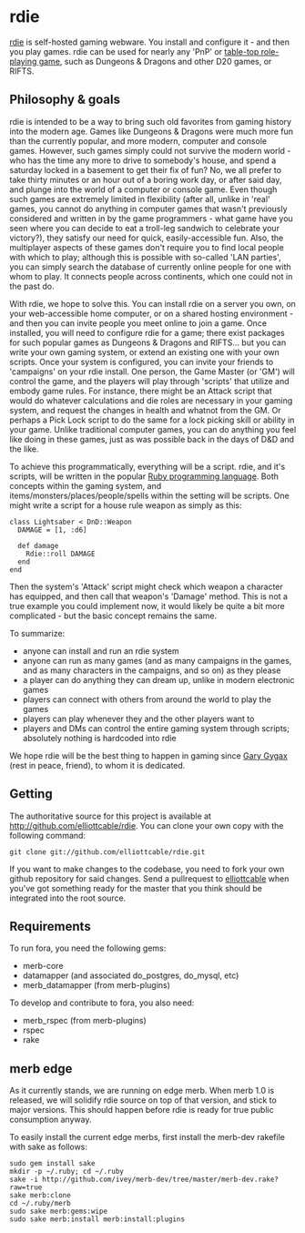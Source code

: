 rdie
====

[rdie][1] is self-hosted gaming webware. You install and configure it - and then you play games. rdie can be used for nearly any 'PnP' or [table-top role-playing game][2], such as Dungeons & Dragons and other D20 games, or RIFTS.

  [1]: <http://rdie.yreality.net> (rdie homepage)
  [2]: <http://en.wikipedia.org/wiki/Role-playing_game> (Role-playing game - Wikipedia)

Philosophy & goals
------------------

rdie is intended to be a way to bring such old favorites from gaming history into the modern age. Games like Dungeons & Dragons were much more fun than the currently popular, and more modern, computer and console games. However, such games simply could not survive the modern world - who has the time any more to drive to somebody's house, and spend a saturday locked in a basement to get their fix of fun? No, we all prefer to take thirty minutes or an hour out of a boring work day, or after said day, and plunge into the world of a computer or console game. Even though such games are extremely limited in flexibility (after all, unlike in 'real' games, you cannot do anything in computer games that wasn't previously considered and written in by the game programmers - what game have you seen where you can decide to eat a troll-leg sandwich to celebrate your victory?), they satisfy our need for quick, easily-accessible fun. Also, the multiplayer aspects of these games don't require you to find local people with which to play; although this is possible with so-called 'LAN parties', you can simply search the database of currently online people for one with whom to play. It connects people across continents, which one could not in the past do.

With rdie, we hope to solve this. You can install rdie on a server you own, on your web-accessible home computer, or on a shared hosting environment - and then you can invite people you meet online to join a game. Once installed, you will need to configure rdie for a game; there exist packages for such popular games as Dungeons & Dragons and RIFTS... but you can write your own gaming system, or extend an existing one with your own scripts. Once your system is configured, you can invite your friends to 'campaigns' on your rdie install. One person, the Game Master (or 'GM') will control the game, and the players will play through 'scripts' that utilize and embody game rules. For instance, there might be an Attack script that would do whatever calculations and die roles are necessary in your gaming system, and request the changes in health and whatnot from the GM. Or perhaps a Pick Lock script to do the same for a lock picking skill or ability in your game. Unlike traditional computer games, you can do anything you feel like doing in these games, just as was possible back in the days of D&D and the like.

To achieve this programmatically, everything will be a script. rdie, and it's scripts, will be written in the popular [Ruby programming language][1]. Both concepts within the gaming system, and items/monsters/places/people/spells within the setting will be scripts. One might write a script for a house rule weapon as simply as this:

    class Lightsaber < DnD::Weapon
      DAMAGE = [1, :d6]

      def damage
        Rdie::roll DAMAGE
      end
    end

Then the system's 'Attack' script might check which weapon a character has equipped, and then call that weapon's 'Damage' method. This is not a true example you could implement now, it would likely be quite a bit more complicated - but the basic concept remains the same.

To summarize:

 - anyone can install and run an rdie system
 - anyone can run as many games (and as many campaigns in the games, and as many characters in the campaigns, and so on) as they please
 - a player can do anything they can dream up, unlike in modern electronic games
 - players can connect with others from around the world to play the games
 - players can play whenever they and the other players want to
 - players and DMs can control the entire gaming system through scripts; absolutely nothing is hardcoded into rdie

We hope rdie will be the best thing to happen in gaming since [Gary Gygax][2] (rest in peace, friend), to whom it is dedicated.

  [1]: <http://ruby-lang.org/en> (Ruby programming language)
  [2]: <http://youtube.com/watch?v=hxo9gFBHJsE> (Gary Gygax on D&D - YouTube)

Getting
-------

The authoritative source for this project is available at
<http://github.com/elliottcable/rdie>. You can clone your own copy with the
following command:

    git clone git://github.com/elliottcable/rdie.git

If you want to make changes to the codebase, you need to fork your own github
repository for said changes. Send a pullrequest to [elliottcable][4]
when you've got something ready for the master that you think should be
integrated into the root source.

  [4]: <http://github.com/elliottcable> (elliottcable's github account)

Requirements
------------

To run fora, you need the following gems:

* merb-core
* datamapper (and associated do_postgres, do_mysql, etc)
* merb_datamapper (from merb-plugins)

To develop and contribute to fora, you also need:

* merb_rspec (from merb-plugins)
* rspec
* rake

merb edge
---------

As it currently stands, we are running on edge merb. When merb 1.0 is released, we will solidify rdie source on top of that version, and stick to major versions. This should happen before rdie is ready for true public consumption anyway.

To easily install the current edge merbs, first install the merb-dev rakefile with sake as follows:

    sudo gem install sake
    mkdir -p ~/.ruby; cd ~/.ruby
    sake -i http://github.com/ivey/merb-dev/tree/master/merb-dev.rake?raw=true
    sake merb:clone
    cd ~/.ruby/merb
    sudo sake merb:gems:wipe
    sudo sake merb:install merb:install:plugins